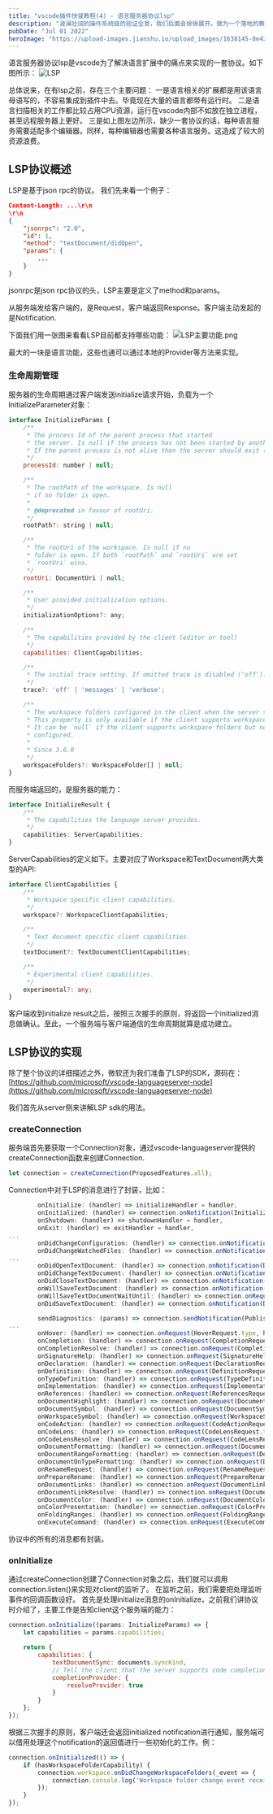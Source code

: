 ```yaml
---
title: "vscode插件快餐教程(4) - 语言服务器协议lsp"
description: "波澜壮阔的操作系统级的验证全景，我们后面会徐徐展开。做为一个落地的教程，我们千里之行始于足下，先从Isabelle/HOL工具的使用开始说起。"
pubDate: "Jul 01 2022"
heroImage: "https://upload-images.jianshu.io/upload_images/1638145-8e4275af60afb16e.png?imageMogr2/auto-orient/strip%7CimageView2/2/w/1240"
---
```


语言服务器协议lsp是vscode为了解决语言扩展中的痛点来实现的一套协议。如下图所示：
![LSP](https://upload-images.jianshu.io/upload_images/1638145-10065f6b17718ddd.png?imageMogr2/auto-orient/strip%7CimageView2/2/w/1240)

总体说来，在有lsp之前，存在三个主要问题：
一是语言相关的扩展都是用该语言母语写的，不容易集成到插件中去。毕竟现在大量的语言都带有运行时。
二是语言扫描相关的工作都比较占用CPU资源，运行在vscode内部不如放在独立进程，甚至远程服务器上更好。
三是如上图左边所示，缺少一套协议的话，每种语言服务需要适配多个编辑器。同样，每种编辑器也需要各种语言服务。这造成了较大的资源浪费。

## LSP协议概述

LSP是基于json rpc的协议。
我们先来看一个例子：
```json
Content-Length: ...\r\n
\r\n
{
	"jsonrpc": "2.0",
	"id": 1,
	"method": "textDocument/didOpen",
	"params": {
		...
	}
}
```

jsonrpc是json rpc协议的头，LSP主要是定义了method和params。

从服务端发给客户端的，是Request，客户端返回Response。客户端主动发起的是Notification.

下面我们用一张图来看看LSP目前都支持哪些功能：
![LSP主要功能.png](https://upload-images.jianshu.io/upload_images/1638145-5a1222984a66988e.png?imageMogr2/auto-orient/strip%7CimageView2/2/w/1240)

最大的一块是语言功能，这些也通可以通过本地的Provider等方法来实现。

### 生命周期管理

服务器的生命周期通过客户端发送initialize请求开始，负载为一个InitializeParameter对象：

```js
interface InitializeParams {
	/**
	 * The process Id of the parent process that started
	 * the server. Is null if the process has not been started by another process.
	 * If the parent process is not alive then the server should exit (see exit notification) its process.
	 */
	processId: number | null;

	/**
	 * The rootPath of the workspace. Is null
	 * if no folder is open.
	 *
	 * @deprecated in favour of rootUri.
	 */
	rootPath?: string | null;

	/**
	 * The rootUri of the workspace. Is null if no
	 * folder is open. If both `rootPath` and `rootUri` are set
	 * `rootUri` wins.
	 */
	rootUri: DocumentUri | null;

	/**
	 * User provided initialization options.
	 */
	initializationOptions?: any;

	/**
	 * The capabilities provided by the client (editor or tool)
	 */
	capabilities: ClientCapabilities;

	/**
	 * The initial trace setting. If omitted trace is disabled ('off').
	 */
	trace?: 'off' | 'messages' | 'verbose';

	/**
	 * The workspace folders configured in the client when the server starts.
	 * This property is only available if the client supports workspace folders.
	 * It can be `null` if the client supports workspace folders but none are
	 * configured.
	 *
	 * Since 3.6.0
	 */
	workspaceFolders?: WorkspaceFolder[] | null;
}
```

而服务端返回的，是服务器的能力：

```ts
interface InitializeResult {
	/**
	 * The capabilities the language server provides.
	 */
	capabilities: ServerCapabilities;
}
```
ServerCapabilities的定义如下。主要对应了Workspace和TextDocument两大类型的API:

```ts
interface ClientCapabilities {
	/**
	 * Workspace specific client capabilities.
	 */
	workspace?: WorkspaceClientCapabilities;

	/**
	 * Text document specific client capabilities.
	 */
	textDocument?: TextDocumentClientCapabilities;

	/**
	 * Experimental client capabilities.
	 */
	experimental?: any;
}
```

客户端收到initialize result之后，按照三次握手的原则，将返回一个initialized消息做确认。至此，一个服务端与客户端通信的生命周期就算是成功建立。

## LSP协议的实现

除了整个协议的详细描述之外，微软还为我们准备了LSP的SDK，源码在：[https://github.com/microsoft/vscode-languageserver-node](https://github.com/microsoft/vscode-languageserver-node)

我们首先从server侧来讲解LSP sdk的用法。

### createConnection

服务端首先要获取一个Connection对象，通过vscode-languageserver提供的createConnection函数来创建Connection.

```js
let connection = createConnection(ProposedFeatures.all);
```

Connection中对于LSP的消息进行了封装，比如：

```js
		onInitialize: (handler) => initializeHandler = handler,
		onInitialized: (handler) => connection.onNotification(InitializedNotification.type, handler),
		onShutdown: (handler) => shutdownHandler = handler,
		onExit: (handler) => exitHandler = handler,
...
		onDidChangeConfiguration: (handler) => connection.onNotification(DidChangeConfigurationNotification.type, handler),
		onDidChangeWatchedFiles: (handler) => connection.onNotification(DidChangeWatchedFilesNotification.type, handler),
...
		onDidOpenTextDocument: (handler) => connection.onNotification(DidOpenTextDocumentNotification.type, handler),
		onDidChangeTextDocument: (handler) => connection.onNotification(DidChangeTextDocumentNotification.type, handler),
		onDidCloseTextDocument: (handler) => connection.onNotification(DidCloseTextDocumentNotification.type, handler),
		onWillSaveTextDocument: (handler) => connection.onNotification(WillSaveTextDocumentNotification.type, handler),
		onWillSaveTextDocumentWaitUntil: (handler) => connection.onRequest(WillSaveTextDocumentWaitUntilRequest.type, handler),
		onDidSaveTextDocument: (handler) => connection.onNotification(DidSaveTextDocumentNotification.type, handler),

		sendDiagnostics: (params) => connection.sendNotification(PublishDiagnosticsNotification.type, params),
...
		onHover: (handler) => connection.onRequest(HoverRequest.type, handler),
		onCompletion: (handler) => connection.onRequest(CompletionRequest.type, handler),
		onCompletionResolve: (handler) => connection.onRequest(CompletionResolveRequest.type, handler),
		onSignatureHelp: (handler) => connection.onRequest(SignatureHelpRequest.type, handler),
		onDeclaration: (handler) => connection.onRequest(DeclarationRequest.type, handler),
		onDefinition: (handler) => connection.onRequest(DefinitionRequest.type, handler),
		onTypeDefinition: (handler) => connection.onRequest(TypeDefinitionRequest.type, handler),
		onImplementation: (handler) => connection.onRequest(ImplementationRequest.type, handler),
		onReferences: (handler) => connection.onRequest(ReferencesRequest.type, handler),
		onDocumentHighlight: (handler) => connection.onRequest(DocumentHighlightRequest.type, handler),
		onDocumentSymbol: (handler) => connection.onRequest(DocumentSymbolRequest.type, handler),
		onWorkspaceSymbol: (handler) => connection.onRequest(WorkspaceSymbolRequest.type, handler),
		onCodeAction: (handler) => connection.onRequest(CodeActionRequest.type, handler),
		onCodeLens: (handler) => connection.onRequest(CodeLensRequest.type, handler),
		onCodeLensResolve: (handler) => connection.onRequest(CodeLensResolveRequest.type, handler),
		onDocumentFormatting: (handler) => connection.onRequest(DocumentFormattingRequest.type, handler),
		onDocumentRangeFormatting: (handler) => connection.onRequest(DocumentRangeFormattingRequest.type, handler),
		onDocumentOnTypeFormatting: (handler) => connection.onRequest(DocumentOnTypeFormattingRequest.type, handler),
		onRenameRequest: (handler) => connection.onRequest(RenameRequest.type, handler),
		onPrepareRename: (handler) => connection.onRequest(PrepareRenameRequest.type, handler),
		onDocumentLinks: (handler) => connection.onRequest(DocumentLinkRequest.type, handler),
		onDocumentLinkResolve: (handler) => connection.onRequest(DocumentLinkResolveRequest.type, handler),
		onDocumentColor: (handler) => connection.onRequest(DocumentColorRequest.type, handler),
		onColorPresentation: (handler) => connection.onRequest(ColorPresentationRequest.type, handler),
		onFoldingRanges: (handler) => connection.onRequest(FoldingRangeRequest.type, handler),
		onExecuteCommand: (handler) => connection.onRequest(ExecuteCommandRequest.type, handler),
```

协议中的所有的消息都有封装。

### onInitialize

通过createConnection创建了Connection对象之后，我们就可以调用connection.listen()来实现对client的监听了。
在监听之前，我们需要把处理监听事件的回调函数设好。
首先是处理initialize消息的onInitialize，之前我们讲协议时介绍了，主要工作是告知client这个服务端的能力：

```js
connection.onInitialize((params: InitializeParams) => {
	let capabilities = params.capabilities;

	return {
		capabilities: {
			textDocumentSync: documents.syncKind,
			// Tell the client that the server supports code completion
			completionProvider: {
				resolveProvider: true
			}
		}
	};
});
```

根据三次握手的原则，客户端还会返回initialized notification进行通知，服务端可以借用处理这个notification的返回值进行一些初始化的工作。例：

```js
connection.onInitialized(() => {
	if (hasWorkspaceFolderCapability) {
		connection.workspace.onDidChangeWorkspaceFolders(_event => {
			connection.console.log('Workspace folder change event received.');
		});
	}
});
```
